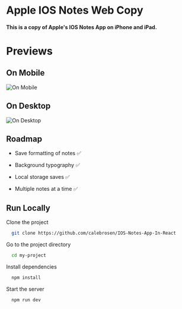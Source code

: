 # Apple IOS Notes Web Copy

#### This is a copy of Apple's IOS Notes App on iPhone and iPad. 

# Previews


## On Mobile
![On Mobile](https://github.com/calebrosen/IOS-Notes-App-In-React/blob/master/previews/notes_app_mobile.gif)


## On Desktop
![On Desktop](https://github.com/calebrosen/IOS-Notes-App-In-React/blob/master/previews/notes_app_desktop.gif)


## Roadmap

- Save formatting of notes :white_check_mark:

- Background typography :white_check_mark:

- Local storage saves :white_check_mark:

- Multiple notes at a time :white_check_mark:



## Run Locally

Clone the project

```bash
  git clone https://github.com/calebrosen/IOS-Notes-App-In-React
```

Go to the project directory

```bash
  cd my-project
```

Install dependencies

```bash
  npm install
```

Start the server

```bash
  npm run dev
```

